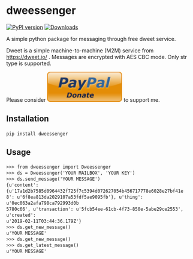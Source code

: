 # dweessenger
[![PyPI version](https://badge.fury.io/py/dweessenger.svg)](https://badge.fury.io/py/dweessenger) [![Downloads](https://pepy.tech/badge/dweessenger)](https://pepy.tech/project/dweessenger)

A simple python package for messaging through free dweet service.

Dweet is a simple machine-to-machine (M2M) service from https://dweet.io/ .
Messages are encrypted with AES CBC mode.
Only str type is supported.

Please consider [![Paypal Donate](https://github.com/jacklinquan/images/blob/master/paypal_donate_button_200x80.png)](https://www.paypal.me/jacklinquan) to support me.

## Installation
`pip install dweessenger`

## Usage
```
>>> from dweessenger import Dweessenger
>>> ds = Dweessenger('YOUR MAILBOX', 'YOUR KEY')
>>> ds.send_message('YOUR MESSAGE')
{u'content': {u'17a1d2b7585d0964432f725f7c5394d072627054b456717778e6028e27bf41e
8': u'6f8ea813da2029107a53fdf5ae9095fb'}, u'thing': u'0ec063a2afa798ca792993d0b
5780c66', u'transaction': u'5fcb54ee-61cb-4f73-850e-5abe29ce2553', u'created': 
u'2019-02-11T03:44:36.179Z'}
>>> ds.get_new_message()
u'YOUR MESSAGE'
>>> ds.get_new_message()
>>> ds.get_latest_message()
u'YOUR MESSAGE'
```
